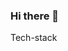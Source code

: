 ### Hi there 👋

Tech-stack
<a href="www.naver.com" target="_blank">
  <svg role="img" viewBox="0 0 24 24" xmlns="http://www.w3.org/2000/svg">/></svg>
</a>

<!--
**yangchanyong/yangchanyong** is a ✨ _special_ ✨ repository because its `README.md` (this file) appears on your GitHub profile.

Here are some ideas to get you started:

- 🔭 I’m currently working on ...
- 🌱 I’m currently learning ...
- 👯 I’m looking to collaborate on ...
- 🤔 I’m looking for help with ...
- 💬 Ask me about ...
- 📫 How to reach me: ...
- 😄 Pronouns: ...
- ⚡ Fun fact: ...
-->
